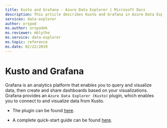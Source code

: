 ```yaml
---
title: Kusto and Grafana - Azure Data Explorer | Microsoft Docs
description: This article describes Kusto and Grafana in Azure Data Explorer.
services: data-explorer
author: orspod
ms.author: orspodek
ms.reviewer: mblythe
ms.service: data-explorer
ms.topic: reference
ms.date: 02/22/2019
---
```

# Kusto and Grafana

Grafana is an analytics platform that enables you to query and visualize data, then create and share dashboards based on your visualizations.
Grafana provides an `Azure Data Explorer (Kusto)` plugin, which enables you to connect to and visualize data from Kusto.

- The plugin can be found [here](https://grafana.com/plugins/grafana-azure-data-explorer-datasource/installation).

- A complete quick-start guide can be found [here](https://docs.microsoft.com/en-us/azure/data-explorer/grafana).